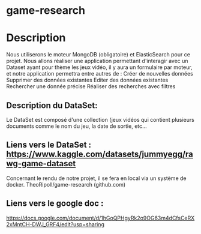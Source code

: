 # game-research

# Description
Nous utiliserons le moteur MongoDB (obligatoire) et ElasticSearch pour ce projet.
Nous allons réaliser une application permettant d'interagir avec un Dataset ayant pour thème les jeux vidéo,  il y aura un formulaire par moteur, et notre application permettra entre autres de : 
Créer de nouvelles données
Supprimer des données existantes
Editer des données existantes
Rechercher une donnée précise
Réaliser des recherches avec filtres

## Description du DataSet: 
Le DataSet est composé d'une collection (jeux vidéos qui contient plusieurs documents comme le nom du jeu, la date de sortie, etc...


## Liens vers le DataSet : https://www.kaggle.com/datasets/jummyegg/rawg-game-dataset



Concernant le rendu de notre projet, il se fera en local via un système de docker.
TheoRipoll/game-research (github.com) 

## Liens vers le google doc : 
https://docs.google.com/document/d/1hGoQPHgyRk2o9OG63m4dCfsCeRX2xMntCH-DWJ_GRF4/edit?usp=sharing
